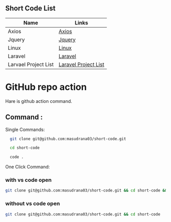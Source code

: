 

## Short Code List

| Name       | Links                          | 
|---------------|--------------------------------------|
| Axios | [ Axios ](https://github.com/masudrana03/short-code/blob/master/readme/axios.md) | 
| Jquery | [ Jquery ](https://github.com/masudrana03/short-code/blob/master/readme/jquery.md) |
| Linux |  [ Linux ](https://github.com/masudrana03/short-code/blob/master/readme/linux.md) |
| Laravel | [ Laravel ](https://github.com/masudrana03/short-code/blob/master/readme/laravel.md) |
| Larvael Project List | [ Laravel Project List ](https://github.com/masudrana03/short-code/blob/master/readme/laravel-project-list.md) |



# GitHub repo action
Hare is github action command.

## Command :

Single Commands:

```bash
  git clone git@github.com:masudrana03/short-code.git
```


```bash
  cd short-code
```

```bash
  code .
```

One Click Command:

### with vs code open

```bash
git clone git@github.com:masudrana03/short-code.git && cd short-code && code .
```
### without vs code open

```bash
git clone git@github.com:masudrana03/short-code.git && cd short-code
```



